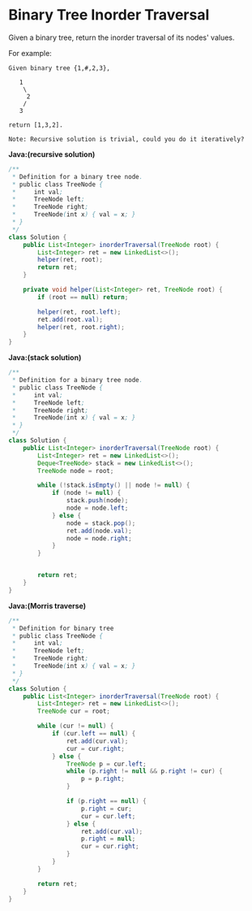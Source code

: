 # Binary Tree Inorder Traversal

Given a binary tree, return the inorder traversal of its nodes' values.

For example:

    Given binary tree {1,#,2,3},

       1
        \
         2
        /
       3

    return [1,3,2].

    Note: Recursive solution is trivial, could you do it iteratively?

**Java:(recursive solution)**
```java
/**
 * Definition for a binary tree node.
 * public class TreeNode {
 *     int val;
 *     TreeNode left;
 *     TreeNode right;
 *     TreeNode(int x) { val = x; }
 * }
 */
class Solution {
    public List<Integer> inorderTraversal(TreeNode root) {
        List<Integer> ret = new LinkedList<>();
        helper(ret, root);
        return ret;
    }

    private void helper(List<Integer> ret, TreeNode root) {
        if (root == null) return;

        helper(ret, root.left);
        ret.add(root.val);
        helper(ret, root.right);
    }
}
```

**Java:(stack solution)**
```java
/**
 * Definition for a binary tree node.
 * public class TreeNode {
 *     int val;
 *     TreeNode left;
 *     TreeNode right;
 *     TreeNode(int x) { val = x; }
 * }
 */
class Solution {
    public List<Integer> inorderTraversal(TreeNode root) {
        List<Integer> ret = new LinkedList<>();
        Deque<TreeNode> stack = new LinkedList<>();
        TreeNode node = root;

        while (!stack.isEmpty() || node != null) {
            if (node != null) {
                stack.push(node);
                node = node.left;
            } else {
                node = stack.pop();
                ret.add(node.val);
                node = node.right;
            }
        }


        return ret;
    }
}
```

**Java:(Morris traverse)**
```java
/**
 * Definition for binary tree
 * public class TreeNode {
 *     int val;
 *     TreeNode left;
 *     TreeNode right;
 *     TreeNode(int x) { val = x; }
 * }
 */
class Solution {
    public List<Integer> inorderTraversal(TreeNode root) {
        List<Integer> ret = new LinkedList<>();
        TreeNode cur = root;

        while (cur != null) {
            if (cur.left == null) {
                ret.add(cur.val);
                cur = cur.right;
            } else {
                TreeNode p = cur.left;
                while (p.right != null && p.right != cur) {
                    p = p.right;
                }

                if (p.right == null) {
                    p.right = cur;
                    cur = cur.left;
                } else {
                    ret.add(cur.val);
                    p.right = null;
                    cur = cur.right;
                }
            }
        }

        return ret;
    }
}
```
